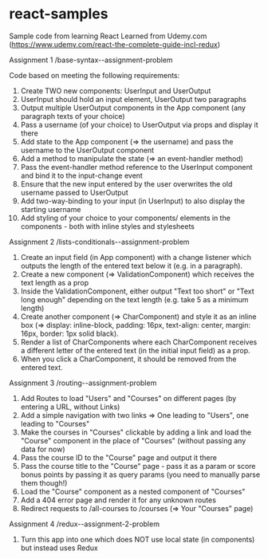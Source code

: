 # react-samples
Sample code from learning React
Learned from Udemy.com (https://www.udemy.com/react-the-complete-guide-incl-redux)

Assignment 1
/base-syntax--assignment-problem

Code based on meeting the following requirements:

1. Create TWO new components: UserInput and UserOutput
2. UserInput should hold an input element, UserOutput two paragraphs
3. Output multiple UserOutput components in the App component (any paragraph texts of your choice)
4. Pass a username (of your choice) to UserOutput via props and display it there
5. Add state to the App component (=> the username) and pass the username to the UserOutput component
6. Add a method to manipulate the state (=> an event-handler method)
7. Pass the event-handler method reference to the UserInput component and bind it to the input-change event
8. Ensure that the new input entered by the user overwrites the old username passed to UserOutput
9. Add two-way-binding to your input (in UserInput) to also display the starting username
10. Add styling of your choice to your components/ elements in the components - both with inline styles and stylesheets

Assignment 2
/lists-conditionals--assignment-problem

1. Create an input field (in App component) with a change listener which outputs the length of the entered text below it (e.g. in a paragraph).
2. Create a new component (=> ValidationComponent) which receives the text length as a prop
3. Inside the ValidationComponent, either output "Text too short" or "Text long enough" depending on the text length (e.g. take 5 as a minimum length)
4. Create another component (=> CharComponent) and style it as an inline box (=> display: inline-block, padding: 16px, text-align: center, margin: 16px, border: 1px solid black).
5. Render a list of CharComponents where each CharComponent receives a different letter of the entered text (in the initial input field) as a prop.
6. When you click a CharComponent, it should be removed from the entered text.

Assignment 3
/routing--assignment-problem

1. Add Routes to load "Users" and "Courses" on different pages (by entering a URL, without Links)
2. Add a simple navigation with two links => One leading to "Users", one leading to "Courses"
3. Make the courses in "Courses" clickable by adding a link and load the "Course" component in the place of "Courses" (without passing any data for now)
4. Pass the course ID to the "Course" page and output it there
5. Pass the course title to the "Course" page - pass it as a param or score bonus points by passing it as query params (you need to manually parse them though!)
6. Load the "Course" component as a nested component of "Courses"
7. Add a 404 error page and render it for any unknown routes
8. Redirect requests to /all-courses to /courses (=> Your "Courses" page)

Assignment 4
/redux--assignment-2-problem
1. Turn this app into one which does NOT use local state (in components) but instead uses Redux

